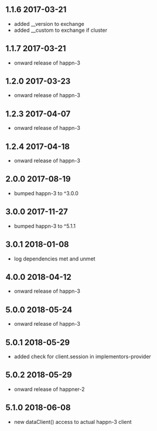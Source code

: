 1.1.6 2017-03-21
----------------
  - added __version to exchange
  - added __custom to exchange if cluster

1.1.7 2017-03-21
----------------
  - onward release of happn-3

1.2.0 2017-03-23
----------------
  - onward release of happn-3

1.2.3 2017-04-07
----------------
  - onward release of happn-3

1.2.4 2017-04-18
----------------
  - onward release of happn-3

2.0.0 2017-08-19
----------------
  - bumped happn-3 to ^3.0.0

3.0.0 2017-11-27
----------------
  - bumped happn-3 to ^5.1.1

3.0.1 2018-01-08
----------------
  - log dependencies met and unmet

4.0.0 2018-04-12
----------------
  - onward release of happn-3

5.0.0 2018-05-24
----------------
  - onward release of happn-3

5.0.1 2018-05-29
----------------
  - added check for client.session in implementors-provider

5.0.2 2018-05-29
----------------
  - onward release of happner-2

5.1.0 2018-06-08
----------------
  - new dataClient() access to actual happn-3 client
